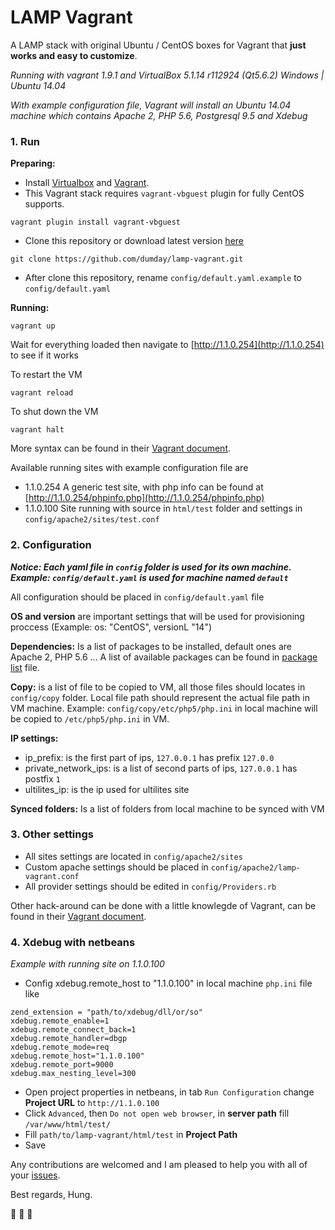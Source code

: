 # LAMP Vagrant

A LAMP stack with original Ubuntu / CentOS boxes for Vagrant that **just works and easy to customize**.

*Running with vagrant 1.9.1 and VirtualBox 5.1.14 r112924 (Qt5.6.2) Windows | Ubuntu 14.04*

*With example configuration file, Vagrant will install an Ubuntu 14.04 machine which contains Apache 2, PHP 5.6, Postgresql 9.5 and Xdebug*

### 1. Run

**Preparing:**
- Install [Virtualbox](https://www.virtualbox.org/wiki/Downloads) and [Vagrant](https://www.vagrantup.com/downloads.html).
- This Vagrant stack requires `vagrant-vbguest` plugin for fully CentOS supports.
```shell
vagrant plugin install vagrant-vbguest
```
- Clone this repository or download latest version [here](https://codeload.github.com/dumday/lamp-vagrant/zip/master)
```
git clone https://github.com/dumday/lamp-vagrant.git
```
- After clone this repository, rename `config/default.yaml.example` to `config/default.yaml`

**Running:**
```shell
vagrant up
```
Wait for everything loaded then navigate to [http://1.1.0.254](http://1.1.0.254) to see if it works

To restart the VM
```shell
vagrant reload
```
To shut down the VM
```shell
vagrant halt
```

More syntax can be found in their [Vagrant document](https://www.vagrantup.com/docs/cli/).

Available running sites with example configuration file are

- 1.1.0.254 A generic test site, with php info can be found at [http://1.1.0.254/phpinfo.php](http://1.1.0.254/phpinfo.php)
- 1.1.0.100 Site running with source in `html/test` folder and settings in `config/apache2/sites/test.conf`

### 2. Configuration

_**Notice: Each yaml file in `config` folder is used for its own machine. Example: `config/default.yaml` is used for machine named `default`**_

All configuration should be placed in `config/default.yaml` file

**OS and version** are important settings that will be used for provisioning proccess (Example: os: "CentOS", versionL "14")

**Dependencies:** Is a list of packages to be installed, default ones are Apache 2, PHP 5.6 ... A list of available packages can be found in [package list](PACKAGES.md) file.

**Copy:** is a list of file to be copied to VM, all those files should locates in `config/copy` folder. Local file path should represent the actual file path in VM machine. Example: `config/copy/etc/php5/php.ini` in local machine will be copied to `/etc/php5/php.ini` in VM.

**IP settings:**
- ip_prefix: is the first part of ips, `127.0.0.1` has prefix `127.0.0`
- private_network_ips: is a list of second parts of ips, `127.0.0.1` has postfix `1`
- ultilites_ip: is the ip used for ultilites site

**Synced folders:** Is a list of folders from local machine to be synced with VM

### 3. Other settings

-	All sites settings are located in `config/apache2/sites`
-	Custom apache settings should be placed in `config/apache2/lamp-vagrant.conf`
- All provider settings should be edited in `config/Providers.rb`

Other hack-around can be done with a little knowlegde of Vagrant, can be found in their [Vagrant document](https://www.vagrantup.com/docs/).

### 4. Xdebug with netbeans

*Example with running site on 1.1.0.100*

- Config xdebug.remote_host to "1.1.0.100" in local machine `php.ini` file like

```
zend_extension = "path/to/xdebug/dll/or/so"
xdebug.remote_enable=1
xdebug.remote_connect_back=1
xdebug.remote_handler=dbgp
xdebug.remote_mode=req
xdebug.remote_host="1.1.0.100"
xdebug.remote_port=9000
xdebug.max_nesting_level=300
```

- Open project properties in netbeans, in tab `Run Configuration` change **Project URL** to `http://1.1.0.100`
- Click `Advanced`, then `Do not open web browser`, in **server path** fill `/var/www/html/test/`
- Fill `path/to/lamp-vagrant/html/test` in **Project Path**
- Save


Any contributions are welcomed and I am pleased to help you with all of your [issues](https://github.com/dumday/lamp-vagrant/issues).

Best regards,
Hung.

:beer: :beer: :beer:
